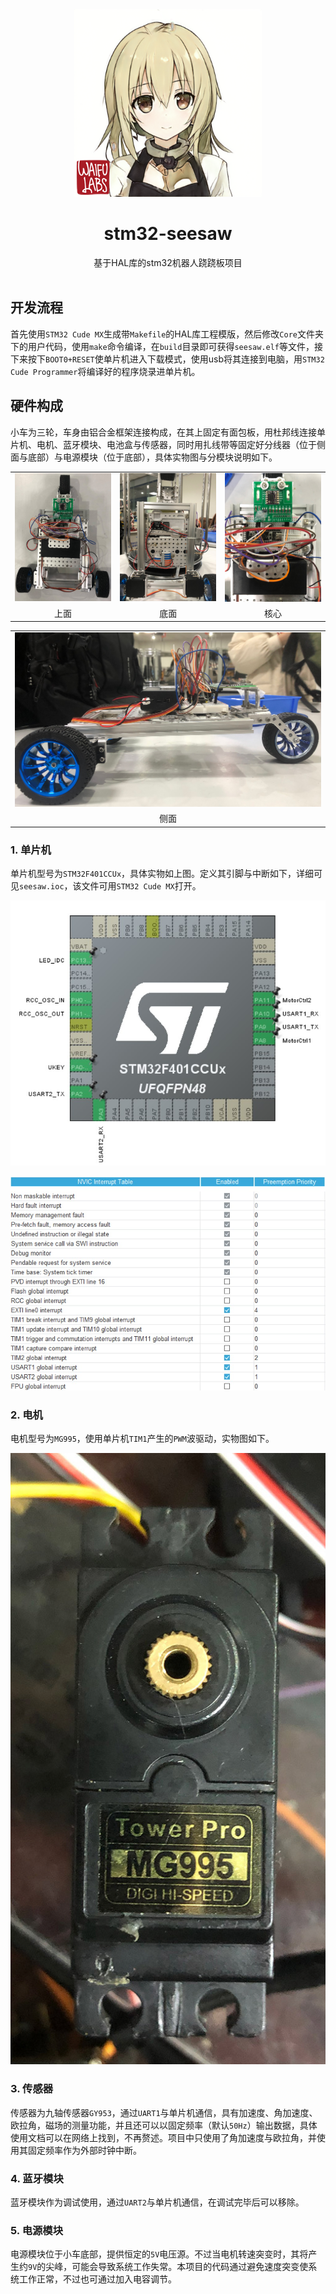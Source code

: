 <div align="center">
  <img src="imgs/head.png" width = "300" height = "300" alt="KanbanMusume"><br>
  <h1>stm32-seesaw</h1>
  基于HAL库的stm32机器人跷跷板项目<br><br>
</div>

## 开发流程
首先使用`STM32 Cude MX`生成带`Makefile`的HAL库工程模版，然后修改`Core`文件夹下的用户代码，使用`make`命令编译，在`build`目录即可获得`seesaw.elf`等文件，接下来按下`BOOT0+RESET`使单片机进入下载模式，使用usb将其连接到电脑，用`STM32 Cude Programmer`将编译好的程序烧录进单片机。

## 硬件构成
小车为三轮，车身由铝合金框架连接构成，在其上固定有面包板，用杜邦线连接单片机、电机、蓝牙模块、电池盒与传感器，同时用扎线带等固定好分线器（位于侧面与底部）与电源模块（位于底部），具体实物图与分模块说明如下。

<table>
	<tr>
		<td align="center"><img src="imgs/car_above.jpg"></td>
		<td align="center"><img src="imgs/car_below.jpg"></td>
        <td align="center"><img src="imgs/car_core.jpg"></td>
	</tr>
    <tr>
		<td align="center">上面</td>
		<td align="center">底面</td>
        <td align="center">核心</td>
	</tr>
</table>
<table>
	<tr>
		<td align="center"><img src="imgs/car_side.jpg"></td>
	</tr>
    <tr>
		<td align="center">侧面</td>
	</tr>
</table>

### 1. 单片机
单片机型号为`STM32F401CCUx`，具体实物如上图。定义其引脚与中断如下，详细可见`seesaw.ioc`，该文件可用`STM32 Cude MX`打开。

![pins](imgs/pins.jpg)

![ints](imgs/ints.jpg)

### 2. 电机
电机型号为`MG995`，使用单片机`TIM1`产生的`PWM`波驱动，实物图如下。

![motor](imgs/motor.jpg)

### 3. 传感器
传感器为九轴传感器`GY953`，通过`UART1`与单片机通信，具有加速度、角加速度、欧拉角，磁场的测量功能，并且还可以以固定频率（默认`50Hz`）输出数据，具体使用文档可以在网络上找到，不再赘述。项目中只使用了角加速度与欧拉角，并使用其固定频率作为外部时钟中断。

### 4. 蓝牙模块
蓝牙模块作为调试使用，通过`UART2`与单片机通信，在调试完毕后可以移除。

### 5. 电源模块
电源模块位于小车底部，提供恒定的`5V`电压源。不过当电机转速突变时，其将产生约`9V`的尖峰，可能会导致系统工作失常。本项目的代码通过避免速度突变使系统工作正常，不过也可通过加入电容调节。

